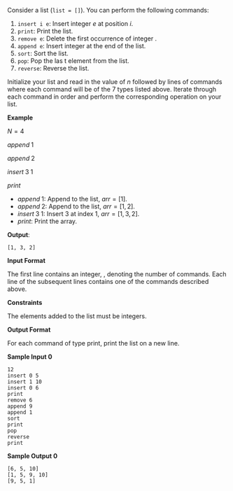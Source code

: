 Consider a list (```list = []```). You can perform the following commands:

1. ```insert i e```: Insert integer $e$ at position $i$.
2. ```print```: Print the list.
3. ```remove e```: Delete the first occurrence of integer .
4. ```append e```: Insert integer  at the end of the list.
5. ```sort```: Sort the list.
6. ```pop```: Pop the las t element from the list.
7. ```reverse```: Reverse the list.

Initialize your list and read in the value of $n$ followed by  lines of commands where each command will be of the $7$ types listed above. Iterate through each command in order and perform the corresponding operation on your list.

**Example**

$N = 4$

$append \; 1$

$append \; 2$

$insert \; 3 \; 1$

$print$

* $append \; 1$: Append  to the list, $arr = [1]$.
* $append \; 2$: Append  to the list, $arr = [1, 2]$.
* $insert \; 3 \; 1$: Insert $3$ at index $1$, $arr = [1, 3, 2]$.
* $print$: Print the array.

**Output**:

```
[1, 3, 2]
```


**Input Format**

The first line contains an integer, , denoting the number of commands.
Each line  of the  subsequent lines contains one of the commands described above.

**Constraints**

The elements added to the list must be integers.

**Output Format**

For each command of type print, print the list on a new line.

**Sample Input 0**

```
12
insert 0 5
insert 1 10
insert 0 6
print
remove 6
append 9
append 1
sort
print
pop
reverse
print
```

**Sample Output 0**

```
[6, 5, 10]
[1, 5, 9, 10]
[9, 5, 1]
```